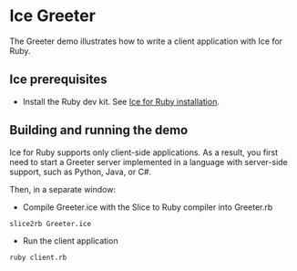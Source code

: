 # Ice Greeter

The Greeter demo illustrates how to write a client application with Ice for Ruby.

## Ice prerequisites

- Install the Ruby dev kit. See [Ice for Ruby installation].

## Building and running the demo

Ice for Ruby supports only client-side applications. As a result, you first need to start a Greeter server
implemented in a language with server-side support, such as Python, Java, or C#.

Then, in a separate window:

- Compile Greeter.ice with the Slice to Ruby compiler into Greeter.rb

```shell
slice2rb Greeter.ice
```

- Run the client application

```shell
ruby client.rb
```

[Ice for Ruby installation]: https://github.com/zeroc-ice/ice/blob/main/NIGHTLY.md#ice-for-ruby
